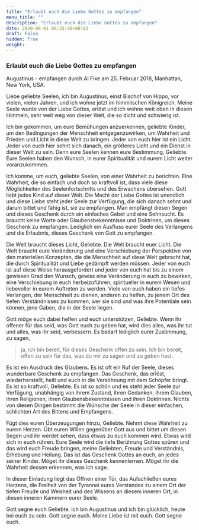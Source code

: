 ```yaml
---
title: "Erlaubt euch die Liebe Gottes zu empfangen"
menu_title: ""
description: "Erlaubt euch die Liebe Gottes zu empfangen"
date: 2020-08-01 06:25:48+00:83
draft: False
hidden: True
weight:
---
```

### Erlaubt euch die Liebe Gottes zu empfangen

Augustinus - empfangen durch Al Fike am 25. Februar 2018, Manhattan, New York, USA.

Liebe geliebte Seelen, ich bin Augustinus, einst Bischof von Hippo, vor vielen, vielen Jahren, und ich wohne jetzt im himmlischen Königreich. Meine Seele wurde von der Liebe Gottes, erlöst und ich wohne weit oben in diesen Himmeln, sehr weit weg von dieser Welt, die so dicht und schwierig ist.

Ich bin gekommen, um eure Bemühungen anzuerkennen, geliebte Kinder, um den Bedingungen der Menschheit entgegenzuwirken, um Wahrheit und Frieden und Licht in diese Welt zu bringen. Jeder von euch hier ist ein Licht. Jeder von euch hier sehnt sich danach, ein größeres Licht und ein Dienst in dieser Welt zu sein. Denn eure Seelen kennen eure Bestimmung, Geliebte. Eure Seelen haben den Wunsch, in eurer Spiritualität und eurem Licht weiter voranzukommen.

Ich komme, um euch, geliebte Seelen, von einer Wahrheit zu berichten. Eine Wahrheit, die so einfach und doch so kraftvoll ist, dass viele diese Möglichkeiten des Seelenfortschritts und des Erwachens übersehen. Gott liebt jedes Kind auf dieser Welt. Die Macht der Liebe Gottes ist unendlich und diese Liebe steht jeder Seele zur Verfügung, die sich danach sehnt und darum bittet und fähig ist, sie zu empfangen. Man empfängt diesen Segen und dieses Geschenk durch ein einfaches Gebet und eine Sehnsucht. Es braucht keine Worte oder Glaubensbekenntnisse und Doktrinen, um dieses Geschenk zu empfangen. Lediglich ein Ausfluss eurer Seele des Verlangens und die Erlaubnis, dieses Geschenk von Gott zu empfangen.

Die Welt braucht dieses Licht, Geliebte. Die Welt braucht euer Licht. Die Welt braucht eure Veränderung und eine Verschiebung der Perspektive von den materiellen Konzepten, die die Menschheit auf diese Welt gebracht hat, die durch Spiritualität und Liebe gedämpft werden müssen. Jeder von euch ist auf diese Weise herausgefordert und jeder von euch hat bis zu einem gewissen Grad den Wunsch, gewiss eine Veränderung in euch zu bewirken, eine Verschiebung in euch herbeizuführen, spiritueller in eurem Wesen und liebevoller in eurem Auftreten zu werden. Viele von euch haben ein tiefes Verlangen, der Menschheit zu dienen, anderen zu helfen, zu jenem Ort des tiefen Verständnisses zu kommen, wer sie sind und was ihre Potentiale sein können, jene Gaben, die in der Seele liegen.

Gott möge euch dabei helfen und euch unterstützen, Geliebte. Wenn ihr offener für das seid, was Gott euch zu geben hat, wird dies alles, was ihr tut und alles, was ihr seid, verbessern. Es bedarf lediglich eurer Zustimmung, zu sagen,

> ja, ich bin bereit, für dieses Geschenk offen zu sein. Ich bin bereit, offen zu sein für das, was du mir zu sagen und zu geben hast.

Es ist ein Ausdruck des Glaubens. Es ist oft ein Ruf der Seele, dieses wunderbare Geschenk zu empfangen. Das Geschenk, das erlöst, wiederherstellt, heilt und euch in die Versöhnung mit dem Schöpfer bringt. Es ist so kraftvoll, Geliebte. Es ist so schön und es steht jeder Seele zur Verfügung, unabhängig von ihrem Zustand, ihren Gedanken, ihrem Glauben, ihren Religionen, ihren Glaubensbekenntnissen und ihren Doktrinen. Nichts von diesen Dingen bestimmt die Wünsche der Seele in dieser einfachen, schlichten Art des Bittens und Empfangens.

Fügt dies euren Überzeugungen hinzu, Geliebte. Nehmt diese Wahrheit zu eurem Herzen. Übt euren Willen gegenüber Gott aus und bittet um diesen Segen und ihr werdet sehen, dass etwas zu euch kommen wird. Etwas wird sich in euch rühren. Eure Seele wird die tiefe Berührung Gottes spüren und das wird euch Freude bringen, meine Geliebten, Freude und Verständnis, Erhebung und Heilung. Das ist das Geschenk Gottes an euch, an jedes seiner Kinder. Möget ihr dieses Geschenk kennenlernen. Möget ihr die Wahrheit dessen erkennen, was ich sage.

In dieser Einladung liegt das Öffnen einer Tür, das Aufschließen eures Herzens, die Freiheit von der Tyrannei eures Verstandes zu einem Ort der tiefen Freude und Weisheit und des Wissens an diesem inneren Ort, in diesen inneren Kammern eurer Seele.

Gott segne euch Geliebte. Ich bin Augustinus und ich bin glücklich, heute bei euch zu sein. Gott segne euch. Meine Liebe ist mit euch. Gott segne euch.

